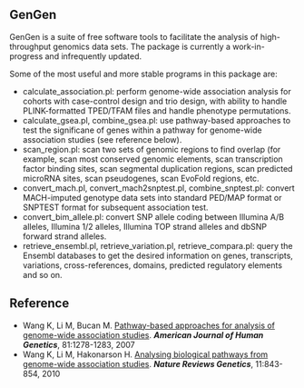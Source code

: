 ## GenGen

GenGen is a suite of free software tools to facilitate the analysis of high-throughput genomics data sets. The package is currently a work-in-progress and infrequently updated.

Some of the most useful and more stable programs in this package are:

- calculate_association.pl: perform genome-wide association analysis for cohorts with case-control design and trio design, with ability to handle PLINK-formatted TPED/TFAM files and handle phenotype permutations.
- calculate_gsea.pl, combine_gsea.pl: use pathway-based approaches to test the significane of genes within a pathway for genome-wide association studies (see reference below).
- scan_region.pl: scan two sets of genomic regions to find overlap (for example, scan most conserved genomic elements, scan transcription factor binding sites, scan segmental duplication regions, scan predicted microRNA sites, scan pseudogenes, scan EvoFold regions, etc.
- convert_mach.pl, convert_mach2snptest.pl, combine_snptest.pl: convert MACH-imputed genotype data sets into standard PED/MAP format or SNPTEST format for subsequent association test.
- convert_bim_allele.pl: convert SNP allele coding between Illumina A/B alleles, Illumina 1/2 alleles, Illumina TOP strand alleles and dbSNP forward strand alleles.
- retrieve_ensembl.pl, retrieve_variation.pl, retrieve_compara.pl: query the Ensembl databases to get the desired information on genes, transcripts, variations, cross-references, domains, predicted regulatory elements and so on.

## Reference

- Wang K, Li M, Bucan M. [Pathway-based approaches for analysis of genome-wide association studies](http://www.cell.com/ajhg/abstract/S0002-9297(07)63775-6). _**American Journal of Human Genetics**_, 81:1278-1283, 2007
- Wang K, Li M, Hakonarson H. [Analysing biological pathways from genome-wide association studies](http://www.nature.com/nrg/journal/v11/n12/full/nrg2884.html). _**Nature Reviews Genetics**_, 11:843-854, 2010
